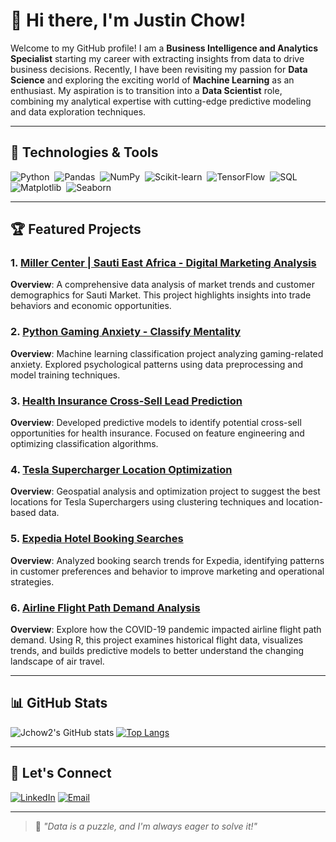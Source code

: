 # 👋 Hi there, I'm Justin Chow!

Welcome to my GitHub profile! I am a **Business Intelligence and Analytics Specialist** starting my career with extracting insights from data to drive business decisions. Recently, I have been revisiting my passion for **Data Science** and exploring the exciting world of **Machine Learning** as an enthusiast. My aspiration is to transition into a **Data Scientist** role, combining my analytical expertise with cutting-edge predictive modeling and data exploration techniques.

---

## 🔧 Technologies & Tools
![Python](https://img.shields.io/badge/-Python-05122A?style=flat&logo=python)&nbsp;
![Pandas](https://img.shields.io/badge/-Pandas-05122A?style=flat&logo=pandas)&nbsp;
![NumPy](https://img.shields.io/badge/-NumPy-05122A?style=flat&logo=numpy)&nbsp;
![Scikit-learn](https://img.shields.io/badge/-Scikit--learn-05122A?style=flat&logo=scikit-learn)&nbsp;
![TensorFlow](https://img.shields.io/badge/-TensorFlow-05122A?style=flat&logo=tensorflow)&nbsp;
![SQL](https://img.shields.io/badge/-SQL-05122A?style=flat&logo=postgresql)&nbsp;
![Matplotlib](https://img.shields.io/badge/-Matplotlib-05122A?style=flat&logo=matplotlib)&nbsp;
![Seaborn](https://img.shields.io/badge/-Seaborn-05122A?style=flat&logo=seaborn)&nbsp;

---

## 🏆 Featured Projects

### 1. [Miller Center | Sauti East Africa - Digital Marketing Analysis](https://github.com/Jchow2/mc-sauti-market-analysis-report)
**Overview**: A comprehensive data analysis of market trends and customer demographics for Sauti Market. This project highlights insights into trade behaviors and economic opportunities.

### 2. [Python Gaming Anxiety - Classify Mentality](https://github.com/Jchow2/python-gaming-anxiety-classify-mentality)
**Overview**: Machine learning classification project analyzing gaming-related anxiety. Explored psychological patterns using data preprocessing and model training techniques.

### 3. [Health Insurance Cross-Sell Lead Prediction](https://github.com/Jchow2/python-health-insurance-cross-sell-lead)
**Overview**: Developed predictive models to identify potential cross-sell opportunities for health insurance. Focused on feature engineering and optimizing classification algorithms.

### 4. [Tesla Supercharger Location Optimization](https://github.com/Jchow2/tesla-supercharger-location-optimization)
**Overview**: Geospatial analysis and optimization project to suggest the best locations for Tesla Superchargers using clustering techniques and location-based data.

### 5. [Expedia Hotel Booking Searches](https://github.com/Jchow2/python-expedia-hotel-booking-searches)
**Overview**: Analyzed booking search trends for Expedia, identifying patterns in customer preferences and behavior to improve marketing and operational strategies.

### 6. [Airline Flight Path Demand Analysis](https://github.com/Jchow2/R-airline-covid19)
**Overview**: Explore how the COVID-19 pandemic impacted airline flight path demand. Using R, this project examines historical flight data, visualizes trends, and builds predictive models to better understand the changing landscape of air travel.

---

## 📊 GitHub Stats
![Jchow2's GitHub stats](https://github-readme-stats.vercel.app/api?username=Jchow2&show_icons=true&theme=radical)
[![Top Langs](https://github-readme-stats.vercel.app/api/top-langs/?username=Jchow2&layout=compact&theme=radical)](https://github.com/Jchow2)

---

## 🌟 Let's Connect
[![LinkedIn](https://img.shields.io/badge/-LinkedIn-0077B5?style=flat&logo=linkedin&logoColor=white)](https://www.linkedin.com/in/justinchow23/)
[![Email](https://img.shields.io/badge/-Email-D14836?style=flat&logo=gmail&logoColor=white)](mailto:jsjchow23@gmail.com)

---

> 🌱 *"Data is a puzzle, and I'm always eager to solve it!"*

<!---
Jchow2/Jchow2 is a ✨ special ✨ repository because its `README.md` (this file) appears on your GitHub profile.
You can click the Preview link to take a look at your changes.
--->
